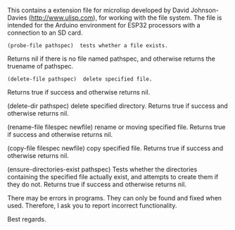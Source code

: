 This contains a extension file for microlisp developed by David Johnson-Davies (http://www.ulisp.com),
for working with the file system. The file is intended for the Arduino environment for 
ESP32 processors with a connection to an SD card.



    (probe-file pathspec)  tests whether a file exists.
Returns nil if there is no file named pathspec, and otherwise returns the truename of pathspec.

    (delete-file pathspec)  delete specified file.
Returns true if success and otherwise returns nil.

(delete-dir pathspec)  delete specified directory.
Returns true if success and otherwise returns nil.

(rename-file filespec newfile)  rename or moving specified file.
Returns true if success and otherwise returns nil.

(copy-file filespec newfile)   copy specified file.
Returns true if success and otherwise returns nil.

(ensure-directories-exist pathspec)  Tests whether the directories containing the specified file actually exist,
and attempts to create them if they do not. Returns true if success and otherwise returns nil.



There may be errors in programs. They can only be found and fixed when used. Therefore, I ask you to report incorrect functionality.

Best regards.
